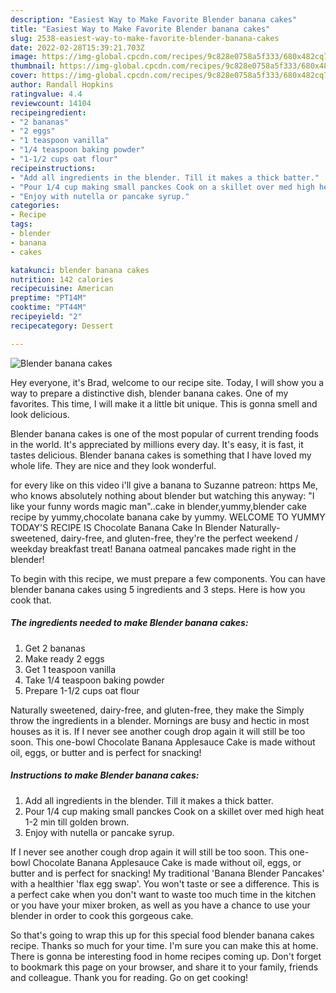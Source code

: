 ```yaml
---
description: "Easiest Way to Make Favorite Blender banana cakes"
title: "Easiest Way to Make Favorite Blender banana cakes"
slug: 2538-easiest-way-to-make-favorite-blender-banana-cakes
date: 2022-02-28T15:39:21.703Z
image: https://img-global.cpcdn.com/recipes/9c828e0758a5f333/680x482cq70/blender-banana-cakes-recipe-main-photo.jpg
thumbnail: https://img-global.cpcdn.com/recipes/9c828e0758a5f333/680x482cq70/blender-banana-cakes-recipe-main-photo.jpg
cover: https://img-global.cpcdn.com/recipes/9c828e0758a5f333/680x482cq70/blender-banana-cakes-recipe-main-photo.jpg
author: Randall Hopkins
ratingvalue: 4.4
reviewcount: 14104
recipeingredient:
- "2 bananas"
- "2 eggs"
- "1 teaspoon vanilla"
- "1/4 teaspoon baking powder"
- "1-1/2 cups oat flour"
recipeinstructions:
- "Add all ingredients in the blender. Till it makes a thick batter."
- "Pour 1/4 cup making small panckes Cook on a skillet over med high heat 1-2 min till golden brown."
- "Enjoy with nutella or pancake syrup."
categories:
- Recipe
tags:
- blender
- banana
- cakes

katakunci: blender banana cakes 
nutrition: 142 calories
recipecuisine: American
preptime: "PT14M"
cooktime: "PT44M"
recipeyield: "2"
recipecategory: Dessert

---
```



![Blender banana cakes](https://img-global.cpcdn.com/recipes/9c828e0758a5f333/680x482cq70/blender-banana-cakes-recipe-main-photo.jpg)

Hey everyone, it's Brad, welcome to our recipe site. Today, I will show you a way to prepare a distinctive dish, blender banana cakes. One of my favorites. This time, I will make it a little bit unique. This is gonna smell and look delicious.

Blender banana cakes is one of the most popular of current trending foods in the world. It's appreciated by millions every day. It's easy, it is fast, it tastes delicious. Blender banana cakes is something that I have loved my whole life. They are nice and they look wonderful.

for every like on this video i&#39;ll give a banana to Suzanne patreon: https Me, who knows absolutely nothing about blender but watching this anyway: &#34;I like your funny words magic man&#34;..cake in blender,yummy,blender cake recipe by yummy,chocolate banana cake by yummy. WELCOME TO YUMMY TODAY&#39;S RECIPE IS Chocolate Banana Cake In Blender Naturally-sweetened, dairy-free, and gluten-free, they&#39;re the perfect weekend / weekday breakfast treat! Banana oatmeal pancakes made right in the blender!


To begin with this recipe, we must prepare a few components. You can have blender banana cakes using 5 ingredients and 3 steps. Here is how you cook that.

<!--inarticleads1-->

##### The ingredients needed to make Blender banana cakes:

1. Get 2 bananas
1. Make ready 2 eggs
1. Get 1 teaspoon vanilla
1. Take 1/4 teaspoon baking powder
1. Prepare 1-1/2 cups oat flour


Naturally sweetened, dairy-free, and gluten-free, they make the Simply throw the ingredients in a blender. Mornings are busy and hectic in most houses as it is. If I never see another cough drop again it will still be too soon. This one-bowl Chocolate Banana Applesauce Cake is made without oil, eggs, or butter and is perfect for snacking! 

<!--inarticleads2-->

##### Instructions to make Blender banana cakes:

1. Add all ingredients in the blender. Till it makes a thick batter.
1. Pour 1/4 cup making small panckes Cook on a skillet over med high heat 1-2 min till golden brown.
1. Enjoy with nutella or pancake syrup.


If I never see another cough drop again it will still be too soon. This one-bowl Chocolate Banana Applesauce Cake is made without oil, eggs, or butter and is perfect for snacking! My traditional &#39;Banana Blender Pancakes&#39; with a healthier &#39;flax egg swap&#39;. You won&#39;t taste or see a difference. This is a perfect cake when you don&#39;t want to waste too much time in the kitchen or you have your mixer broken, as well as you have a chance to use your blender in order to cook this gorgeous cake. 

So that's going to wrap this up for this special food blender banana cakes recipe. Thanks so much for your time. I'm sure you can make this at home. There is gonna be interesting food in home recipes coming up. Don't forget to bookmark this page on your browser, and share it to your family, friends and colleague. Thank you for reading. Go on get cooking!
